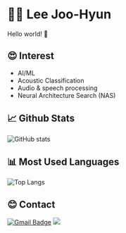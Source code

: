 # 👨‍💻 Lee Joo-Hyun

Hello world! 👋

## 😍 Interest

- AI/ML
- Acoustic Classification
- Audio & speech processing
- Neural Architecture Search (NAS)

## 📈 Github Stats

![GitHub stats](https://github-readme-stats.vercel.app/api?username=jhyun42&show_icons=true&theme=default)

## 📊 Most Used Languages

![Top Langs](https://github-readme-stats.vercel.app/api/top-langs/?username=jhyun42&layout=compact&theme=default)

## 😊 Contact

[![Gmail Badge](https://img.shields.io/badge/Gmail-d14836?style=flat-square&logo=Gmail&logoColor=white&link=mailto:foreatu@gmail.com)](mailto:foreatu@gmail.com)
<a href='https://linkedin.com/in/jhyun42' target='_blank'><img src='https://img.shields.io/badge/-LinkedIn-blue?style=flat-square&logo=Linkedin&logoColor=white'/></a>
<!--[![Github Pages Badge](https://img.shields.io/badge/Portfolio-222222?style=flat-square&logo=GithubPages&logoColor=white&link=)]()-->